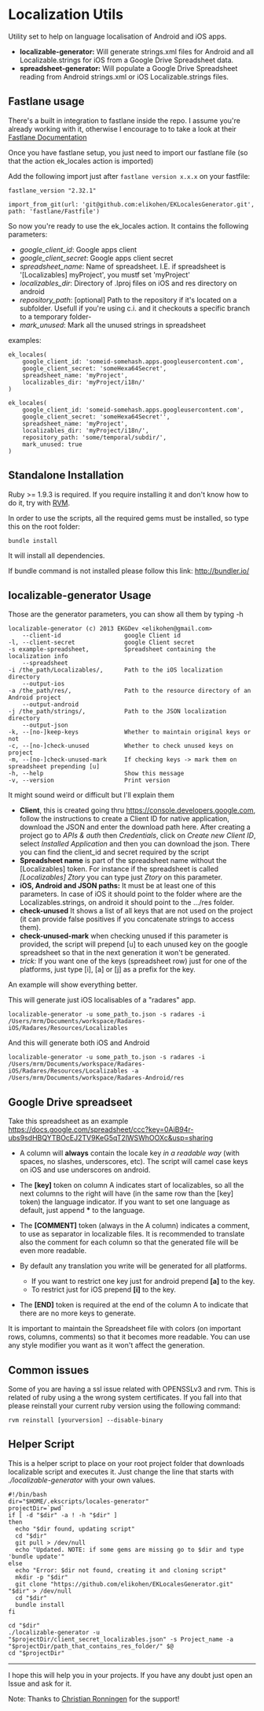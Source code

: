 Localization Utils
==================
Utility set to help on language localisation of Android and iOS apps.

* **localizable-generator:** Will generate strings.xml files for Android and all Localizable.strings for iOS from a Google Drive Spreadsheet data.
* **spreadsheet-generator:** Will populate a Google Drive Spreadsheet reading from Android strings.xml or iOS Localizable.strings files.


Fastlane usage
--------------
There's a built in integration to fastlane inside the repo. I assume you're already working with it, otherwise I encourage to to take a look at their [Fastlane Documentation](https://docs.fastlane.tools/)

Once you have fastlane setup, you just need to import our fastlane file (so that the action ek_locales action is imported)

Add the following import just after `fastlane version x.x.x` on your fastfile:

```
fastlane_version "2.32.1"

import_from_git(url: 'git@github.com:elikohen/EKLocalesGenerator.git', path: 'fastlane/Fastfile')
```

So now you're ready to use the ek_locales action. It contains the following parameters:

- *google_client_id*:  Google apps client 
- *google_client_secret*: Google apps client secret
- *spreadsheet_name*: Name of spreadsheet. I.E. if spreadsheet is '[Localizables] myProject', you mustf set 'myProject'                           
- *localizables_dir*: Directory of .lproj files on iOS and res directory on android                      
- *repository_path*: [optional] Path to the repository if it's located on a subfolder. Usefull if you're using c.i. and it checkouts a specific branch to a temporary folder-
- *mark_unused*: Mark all the unused strings in spreadsheet

examples:

```
ek_locales(
	google_client_id: 'someid-somehash.apps.googleusercontent.com',
	google_client_secret: 'someHexa64Secret',
	spreadsheet_name: 'myProject',
	localizables_dir: 'myProject/i18n/'
)
```
```
ek_locales(
	google_client_id: 'someid-somehash.apps.googleusercontent.com',
	google_client_secret: 'someHexa64Secret'',
	spreadsheet_name: 'myProject',
	localizables_dir: 'myProject/i18n/',
	repository_path: 'some/temporal/subdir/',
	mark_unused: true
)
```



Standalone Installation
-----------------------
Ruby >= 1.9.3 is required. If you require installing it and don't know how to do it, try with [RVM](https://rvm.io/rvm/install/).

In order to use the scripts, all the required gems must be installed, so type this on the root folder:

	bundle install

It will install all dependencies.

If bundle command is not installed please follow this link: http://bundler.io/

localizable-generator Usage
---------------------------

Those are the generator parameters, you can show all them by typing -h

    localizable-generator (c) 2013 EKGDev <elikohen@gmail.com>
        --client-id                  google Client id
    -l, --client-secret              google Client secret
    -s example-spreadsheet,          Spreadsheet containing the localization info
        --spreadsheet
    -i /the_path/Localizables/,      Path to the iOS localization directory
        --output-ios
    -a /the_path/res/,               Path to the resource directory of an Android project
        --output-android
    -j /the_path/strings/,           Path to the JSON localization directory
        --output-json
    -k, --[no-]keep-keys             Whether to maintain original keys or not
    -c, --[no-]check-unused          Whether to check unused keys on project
    -m, --[no-]check-unused-mark     If checking keys -> mark them on spreadsheet prepending [u]
    -h, --help                       Show this message
    -v, --version                    Print version

It might sound weird or difficult but I'll explain them

- **Client**, this is created going thru https://console.developers.google.com, follow the instructions to create a Client ID for native application, download the JSON and enter the download path here. After creating a project go to *APIs & auth* then *Credentials*, click on *Create new Client ID*, select *Installed Application* and then you can download the json. There you can find the client_id and secret required by the script
- **Spreadsheet name** is part of the spreadsheet name without the [Localizables] token. For instance if the spreadsheet is called *[Localizables] Ztory* you can type just *Ztory* on this parameter.
- **iOS, Android and JSON paths:** It must be at least one of this parameters. In case of iOS it should point to the folder where are the Localizables.strings, on android it should point to the .../res folder.
- **check-unused** It shows a list of all keys that are not used on the project (it can provide false positives if you concatenate strings to access them).
- **check-unused-mark** when checking unused if this parameter is provided, the script will prepend [u] to each unused key on the google spreadsheet so that in the next generation it won't be generated.
- *trick:* If you want one of the keys (spreadsheet row) just for one of the platforms, just type [i], [a] or [j] as a prefix for the key.

An example will show everything better. 

This will generate just iOS localisables of a "radares" app.

	localizable-generator -u some_path_to.json -s radares -i /Users/mrm/Documents/workspace/Radares-iOS/Radares/Resources/Localizables

And this will generate both iOS and Android

	localizable-generator -u some_path_to.json -s radares -i /Users/mrm/Documents/workspace/Radares-iOS/Radares/Resources/Localizables -a /Users/mrm/Documents/workspace/Radares-Android/res


Google Drive spreadseet
----------------------------------

Take this spreadsheet as an example <https://docs.google.com/spreadsheet/ccc?key=0AiB94r-ubs9sdHBQYTBOcEJ2TV9KeG5qT2lWSWhOOXc&usp=sharing>

* A column will **always** contain the locale key *in a readable way* (with spaces, no slashes, underscores, etc). The script will camel case keys on iOS and use underscores on android.

* The **[key]** token on column A indicates start of localizables, so all the next columns to the right will have (in the same row than the [key] token) the language indicator. If you want to set one language as default, just append **\*** to the language.

* The **[COMMENT]** token (always in the A column) indicates a comment, to use as separator in localizable files. It is recommended to translate also the comment for each column so that the generated file will be even more readable.

* By default any translation you write will be generated for all platforms.
	* If you want to restrict one key just for android prepend **[a]** to the key.
	* To restrict just for iOS prepend **[i]** to the key.
* The **[END]** token is required at the end of the column A to indicate that there are no more keys to generate.

It is important to maintain the Spreadsheet file with colors (on important rows, columns, comments) so that it becomes more readable. You can use any style modifier you want as it won't affect the generation.


Common issues
----------------------------------
Some of you are having a ssl issue related with OPENSSLv3 and rvm. This is related of ruby using a the wrong system certificates. If you fall into that please reinstall your current ruby version using the following command:

`rvm reinstall [yourversion] --disable-binary`

Helper Script
----------------------------------
This is a helper script to place on your root project folder that downloads localizable script and executes it. Just change the line that starts with *./localizable-generator* with your own values.

    #!/bin/bash
    dir="$HOME/.ekscripts/locales-generator"
    projectDir=`pwd`
    if [ -d "$dir" -a ! -h "$dir" ]
    then
      echo "$dir found, updating script"
      cd "$dir"
      git pull > /dev/null
      echo "Updated. NOTE: if some gems are missing go to $dir and type 'bundle update'"
    else
      echo "Error: $dir not found, creating it and cloning script"
      mkdir -p "$dir"
      git clone "https://github.com/elikohen/EKLocalesGenerator.git" "$dir" > /dev/null
      cd "$dir"
      bundle install
    fi
      
    cd "$dir"
    ./localizable-generator -u "$projectDir/client_secret_localizables.json" -s Project_name -a "$projectDir/path_that_contains_res_folder/" $@
    cd "$projectDir"


- - -

I hope this will help you in your projects. If you have any doubt just open an Issue and ask for it.


Note: Thanks to [Christian Ronningen](https://github.com/ChristianRonningen) for the support!
